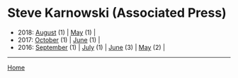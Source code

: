 # Steve Karnowski (Associated Press)

  * 2018: 
      [August](./steve-karnowski-associated-press-2018-08.md) (1) | 
      [May](./steve-karnowski-associated-press-2018-05.md) (1) | 
  * 2017: 
      [October](./steve-karnowski-associated-press-2017-10.md) (1) | 
      [June](./steve-karnowski-associated-press-2017-06.md) (1) | 
  * 2016: 
      [September](./steve-karnowski-associated-press-2016-09.md) (1) | 
      [July](./steve-karnowski-associated-press-2016-07.md) (1) | 
      [June](./steve-karnowski-associated-press-2016-06.md) (3) | 
      [May](./steve-karnowski-associated-press-2016-05.md) (2) | 

----

[Home](../)
